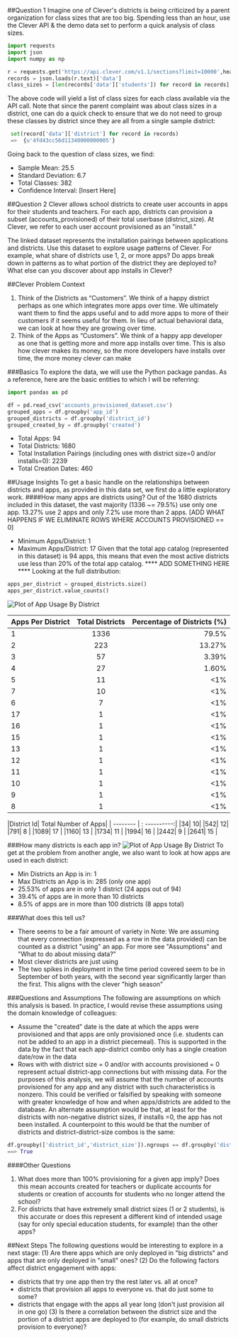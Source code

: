 ##Question 1
Imagine one of Clever's districts is being criticized by a parent organization for class sizes that are too big. Spending less than an hour, use the Clever API & the demo data set to perform a quick analysis of class sizes.


```python
import requests
import json
import numpy as np

r = requests.get('https://api.clever.com/v1.1/sections?limit=10000',headers={'Authorization':'Bearer DEMO_TOKEN'})
records = json.loads(r.text)['data']
class_sizes = [len(records['data']['students']) for record in records]
```
The above code will yield a list of class sizes for each class available via the API call. Note that since the parent complaint was about class sizes in a district, one can do a quick check to ensure that we do not need to group these classes by district since they are all from a single sample district:
```python
 set(record['data']['district'] for record in records)
 =>  {u'4fd43cc56d11340000000005'}
```
Going back to the question of class sizes, we find:
* Sample Mean: 25.5
* Standard Deviation: 6.7
* Total Classes: 382
* Confidence Interval: [Insert Here]

##Question 2
Clever allows school districts to create user accounts in apps for their students and teachers. 
For each app, districts can provision a subset (accounts_provisioned) of their total userbase (district_size).
At Clever, we refer to each user account provisioned as an "install."

The linked dataset represents the installation pairings between applications and districts. 
Use this dataset to explore usage patterns of Clever. For example, what share of districts use 1, 2, or more apps? 
Do apps break down in patterns as to what portion of the district they are deployed to? 
What else can you discover about app installs in Clever?

##Clever Problem Context
1. Think of the Districts as “Customers”. We think of a happy district perhaps as one which integrates more apps over time. We ultimately want them to find the apps useful and to add more apps to more of their customers if it seems useful for them. In lieu of actual behavioral data, we can look at how they are growing over time.
2. Think of the Apps as “Customers”. We think of a happy app developer as one that is getting more and more app installs over time. This is also how clever makes its money, so the more developers have installs over time, the more money clever can make


###Basics
To explore the data, we will use the Python package pandas. As a reference, here are the basic entities to which I will be referring:
```python
import pandas as pd

df = pd.read_csv('accounts_provisioned_dataset.csv')
grouped_apps = df.groupby('app_id')
grouped_districts = df.groupby('district_id')
grouped_created_by = df.groupby('created')
```
* Total Apps: 94
* Total Districts: 1680
* Total Installation Pairings (including ones with district size=0 and/or installs=0): 2239
* Total Creation Dates: 460

##Usage Insights
To get a basic handle on the relationships between districts and apps, as provided in this data set, we first do a little exploratory work. ####How many apps are districts using?
Out of the 1680 districts included in this dataset, the vast majority (1336 ~= 79.5%) use only one app. 13.27% use 2 apps and only 7.2% use more than 2 apps.  [ADD WHAT HAPPENS IF WE ELIMINATE ROWS WHERE ACCOUNTS PROVISIONED == 0]
* Minimum Apps/District: 1
* Maximum Apps/District: 17
Given that the total app catalog (represented in this dataset) is 94 apps, this means that even the most active districts use less than 20% of the total app catalog. **** ADD SOMETHING HERE ****
Looking at the full distribution:
```python
apps_per_district = grouped_districts.size()
apps_per_district.value_counts()
```
![Plot of App Usage By District](https://raw.github.com/margo-K/clever-assn/master/app_usage_per_district.png) 

| Apps Per District  | Total Districts   | Percentage of Districts (%)  |
| ------------- |:-------------:| -----:|
| 1      | 1336 | 79.5% |
|2      | 223      |   13.27% |
| 3      |   57| 3.39%|
| 4      | 27| 1.60% |
| 5 | 11      |   <1% |
|7 | 10     |    <1%  |
| 6 | 7 | <1%  |
| 17  | 1      |   <1%  |
| 16| 1     |    <1% |
| 15 | 1      |   <1%  |
|13 | 1     |    <1%  |
| 12 | 1 | <1%  |
| 11  | 1      |   <1%  |
| 10| 1     |    <1%  |
|9 | 1     |    <1%  |
| 8 | 1| <1%  |

|District Id| Total Number of Apps|
| -------- | : ----------:|
|34| 10|
|542| 12|
|791| 8 |
|1089| 17 |
|1160| 13 |
|1734| 11 |
|1994| 16 |
|2442| 9 | 
|2641| 15 |

###How many districts is each app in?
![Plot of App Usage By District](https://raw.github.com/margo-K/clever-assn/master/district_per_app.png)
To get at the problem from another angle, we also want to look at how apps are used in each district:
* Min Districts an App is in: 1
* Max Districts an App is in: 285 (only one app)
* 25.53% of apps are in only 1 district (24 apps out of 94)
* 39.4% of apps are in more than 10 districts
* 8.5% of apps are in more than 100 districts (8 apps total)

###What does this tell us?
* There seems to be a fair amount of variety in 
Note: We are assuming that every connection (expressed as a row in the data provided) can be counted as a district "using" an app. For more see "Assumptions" and "What to do about missing data?"
* Most clever districts are just using 
* The two spikes in deployment in the time period covered seem to be in September of both years, with the second year significantly larger than the first. This aligns with the clever "high season"

###Questions and Assumptions
The following are assumptions on which this analysis is based. In practice, I would revise these assumptions using the domain knowledge of colleagues:
* Assume the "created" date is the date at which the apps were provisioned and that apps are only provisioned once (i.e. students can not be added to an app in a district piecemeal). This is supported in the data by the fact that each app-district combo only has a single creation date/row in the data
* Rows with with district size = 0 and/or with accounts provisioned = 0 represent actual district-app connections but with missing data. For the purposes of this analysis, we will assume that the number of accounts provisioned for any app and any district with such characteristics is nonzero. This could be verified or falsified by speaking with someone with greater knowledge of how and when apps/districts are added to the database. An alternate assumption would be that, at least for the districts with non-negative district sizes, if installs =0, the app has not been installed. A counterpoint to this would be that the number of districts and district-district-size combos is the same:
```python
df.groupby(['district_id','district_size']).ngroups == df.groupby('district_id').ngroups
==> True
```
####Other Questions
1. What does more than 100% provisioning for a given app imply? Does this mean accounts created for teachers or duplicate accounts for students or creation of accounts for students who no longer attend the school?
2. For districts that have extremely small district sizes (1 or 2 students), is this accurate or does this represent a different kind of intended usage (say for only special education students, for example) than the other apps?

##Next Steps
The following questions would be interesting to explore in a next stage:
(1) Are there apps which are only deployed in "big districts" and apps that are only deployed in "small" ones?
(2) Do the following factors affect district engagement with apps:
* districts that try one app then try the rest later vs. all at once?
* districts that provision all apps to everyone vs. that do just some to some?
* districts that engage with the apps all year long (don't just provision all in one go)
(3) Is there a correlation between the district size and the portion of a district apps are deployed to (for example, do small districts provision to everyone)?  
